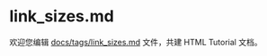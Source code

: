 link_sizes.md
===

欢迎您编辑 <a target="__blank" href="https://github.com/jaywcjlove/html-tutorial/blob/main/docs/tags/link_sizes.md">docs/tags/link_sizes.md</a> 文件，共建 HTML Tutorial 文档。
